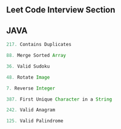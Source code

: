 ## Leet Code Interview Section

## JAVA

```Java
217. Contains Duplicates

88. Merge Sorted Array 

36. Valid Sudoku 

48. Rotate Image 

7. Reverse Integer 

387. First Unique Character in a String 

242. Valid Anagram 

125. Valid Palindrome
```